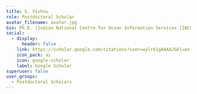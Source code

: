 ```yaml
---
title: S. Vishnu
role: Postdoctoral Scholar
avatar_filename: avatar.jpg
bio: Ph.D. (Indian National Centre for Ocean Information Services [INCOIS])
social:
  - display:
      header: false
    link: https://scholar.google.com/citations?user=wylrk1gAAAAJ&hl=en
    icon_pack: ai
    icon: google-scholar
    label: Google Scholar
superuser: false
user_groups:
  - Postdoctoral Scholars
---
```

